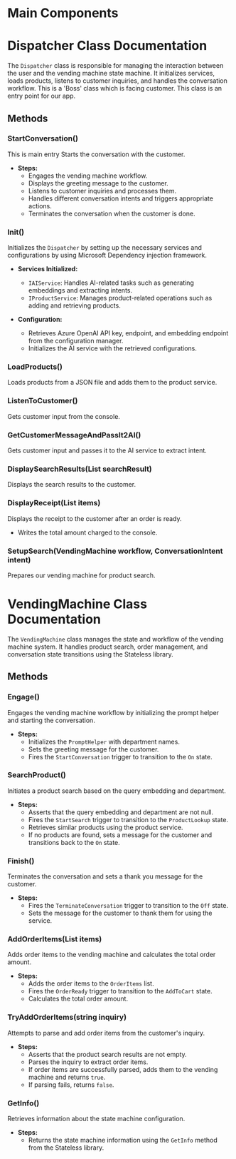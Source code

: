 # Main Components

# Dispatcher Class Documentation

The `Dispatcher` class is responsible for managing the interaction between the user and the vending machine state machine. It initializes services, loads products, listens to customer inquiries, and handles the conversation workflow.
This is a 'Boss' class which is facing customer. This class is an entry point for our app.

## Methods

### StartConversation()

This is main entry Starts the conversation with the customer.

- **Steps:**
  - Engages the vending machine workflow.
  - Displays the greeting message to the customer.
  - Listens to customer inquiries and processes them.
  - Handles different conversation intents and triggers appropriate actions.
  - Terminates the conversation when the customer is done.


### Init()

Initializes the `Dispatcher` by setting up the necessary services and configurations by using Microsoft Dependency injection framework.

- **Services Initialized:**
  - `IAIService`: Handles AI-related tasks such as generating embeddings and extracting intents.
  - `IProductService`: Manages product-related operations such as adding and retrieving products.

- **Configuration:**
  - Retrieves Azure OpenAI API key, endpoint, and embedding endpoint from the configuration manager.
  - Initializes the AI service with the retrieved configurations.

### LoadProducts()

Loads products from a JSON file and adds them to the product service.

### ListenToCustomer()

Gets customer input from the console.

### GetCustomerMessageAndPassIt2AI()

Gets customer input and passes it to the AI service to extract intent.

### DisplaySearchResults(List<ProductSearchResult> searchResult)

Displays the search results to the customer.

### DisplayReceipt(List<OrderItem> items)

Displays the receipt to the customer after an order is ready.
  - Writes the total amount charged to the console.

### SetupSearch(VendingMachine workflow, ConversationIntent intent)

Prepares our vending machine for product search.

# VendingMachine Class Documentation

The `VendingMachine` class manages the state and workflow of the vending machine system. It handles product search, order management, and conversation state transitions using the Stateless library.

## Methods

### Engage()

Engages the vending machine workflow by initializing the prompt helper and starting the conversation.

- **Steps:**
  - Initializes the `PromptHelper` with department names.
  - Sets the greeting message for the customer.
  - Fires the `StartConversation` trigger to transition to the `On` state.

### SearchProduct()

Initiates a product search based on the query embedding and department.

- **Steps:**
  - Asserts that the query embedding and department are not null.
  - Fires the `StartSearch` trigger to transition to the `ProductLookup` state.
  - Retrieves similar products using the product service.
  - If no products are found, sets a message for the customer and transitions back to the `On` state.

### Finish()

Terminates the conversation and sets a thank you message for the customer.

- **Steps:**
  - Fires the `TerminateConversation` trigger to transition to the `Off` state.
  - Sets the message for the customer to thank them for using the service.

### AddOrderItems(List<OrderItem> items)

Adds order items to the vending machine and calculates the total order amount.

- **Steps:**
  - Adds the order items to the `OrderItems` list.
  - Fires the `OrderReady` trigger to transition to the `AddToCart` state.
  - Calculates the total order amount.

### TryAddOrderItems(string inquiry)

Attempts to parse and add order items from the customer's inquiry.

- **Steps:**
  - Asserts that the product search results are not empty.
  - Parses the inquiry to extract order items.
  - If order items are successfully parsed, adds them to the vending machine and returns `true`.
  - If parsing fails, returns `false`.

### GetInfo()

Retrieves information about the state machine configuration.

- **Steps:**
  - Returns the state machine information using the `GetInfo` method from the Stateless library.

